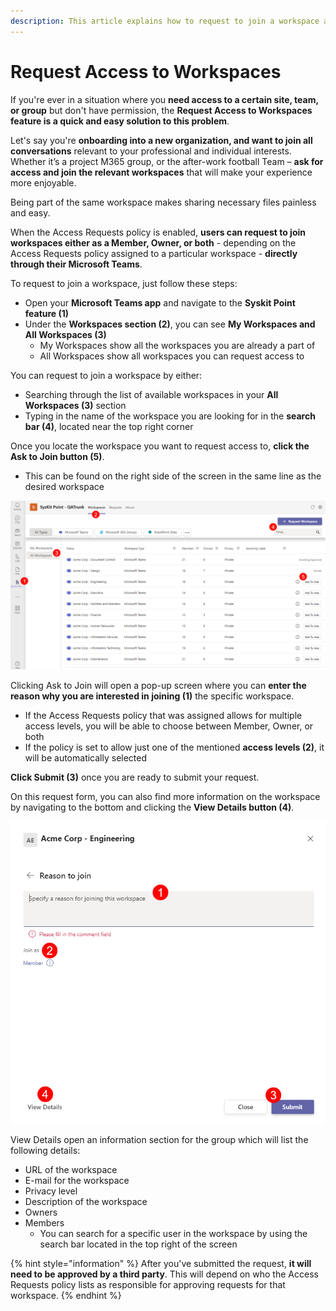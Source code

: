 ```yaml
---
description: This article explains how to request to join a workspace after an Access Requests policy is applied. 
---
```


#  Request Access to Workspaces

If you're ever in a situation where you **need access to a certain site, team, or group** but don't have permission, the **Request Access to Workspaces feature is a quick and easy solution to this problem**. 

Let's say you're **onboarding into a new organization, and want to join all conversations** relevant to your professional and individual interests. Whether it’s a project M365 group, or the after-work football Team – **ask for access and join the relevant workspaces** that will make your experience more enjoyable.

Being part of the same workspace makes sharing necessary files painless and easy.

When the Access Requests policy is enabled, **users can request to join workspaces either as a Member, Owner, or both** - depending on the Access Requests policy assigned to a particular workspace - **directly through their Microsoft Teams**. 

To request to join a workspace, just follow these steps:

 * Open your **Microsoft Teams app** and navigate to the **Syskit Point feature (1)**
 * Under the **Workspaces section (2)**, you can see **My Workspaces and All Workspaces (3)** 
    * My Workspaces show all the workspaces you are already a part of
    * All Workspaces show all workspaces you can request access to

You can request to join a workspace by either:
  * Searching through the list of available workspaces in your **All Workspaces (3)** section
  * Typing in the name of the workspace you are looking for in the **search bar (4)**, located near the top right corner

Once you locate the workspace you want to request access to, **click the Ask to Join button (5)**.
  * This can be found on the right side of the screen in the same line as the desired workspace 

![Request Workspace Access](../../.gitbook/assets/request-workspace-access_first-screen.png)

Clicking Ask to Join will open a pop-up screen where you can **enter the reason why you are interested in joining (1)** the specific workspace. 
  * If the Access Requests policy that was assigned allows for multiple access levels, you will be able to choose between Member, Owner, or both
  * If  the policy is set to allow just one of the mentioned **access levels (2)**, it will be automatically selected

**Click Submit (3)** once you are ready to submit your request.

On this request form, you can also find more information on the workspace by navigating to the bottom and clicking the **View Details button (4)**.

![Request Workspace Access - Ask to Join](../../.gitbook/assets/request-workspace-access_second-screen.png)

View Details open an information section for the group which will list the following details:
  * URL of the workspace
  * E-mail for the workspace
  * Privacy level
  * Description of the workspace
  * Owners
  * Members
    * You can search for a specific user in the workspace by using the search bar located in the top right of the screen

{% hint style="information" %}
After you've submitted the request, **it will need to be approved by a third party**. This will depend on who the Access Requests policy lists as responsible for approving requests for that workspace.
{% endhint %}